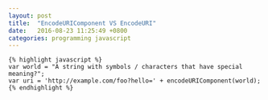 ```yaml
---
layout: post
title:  "EncodeURIComponent VS EncodeURI"
date:   2016-08-23 11:25:49 +0800
categories: programming javascript
---
```

    {% highlight javascript %}
    var world = "A string with symbols / characters that have special meaning?";
    var uri = 'http://example.com/foo?hello=' + encodeURIComponent(world);
    {% endhighlight %}